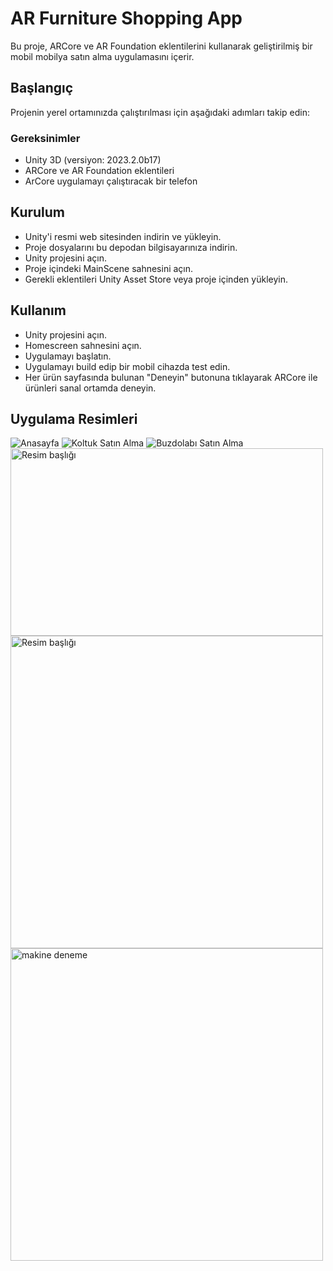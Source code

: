 
# AR Furniture Shopping App

Bu proje, ARCore ve AR Foundation eklentilerini kullanarak geliştirilmiş bir mobil mobilya satın alma uygulamasını içerir.

## Başlangıç

Projenin yerel ortamınızda çalıştırılması için aşağıdaki adımları takip edin:

### Gereksinimler

- Unity 3D (versiyon: 2023.2.0b17)
- ARCore ve AR Foundation eklentileri
- ArCore uygulamayı çalıştıracak bir telefon

## Kurulum
- Unity'i resmi web sitesinden indirin ve yükleyin.
- Proje dosyalarını bu depodan bilgisayarınıza indirin.
- Unity projesini açın.
- Proje içindeki MainScene sahnesini açın.
- Gerekli eklentileri Unity Asset Store veya proje içinden yükleyin.

## Kullanım
- Unity projesini açın.
- Homescreen sahnesini açın.
- Uygulamayı başlatın.
- Uygulamayı build edip bir mobil cihazda test edin.
- Her ürün sayfasında bulunan "Deneyin" butonuna tıklayarak ARCore ile ürünleri sanal ortamda deneyin.

## Uygulama Resimleri
![Anasayfa](https://github.com/mahmutsatici/ArProject/blob/main/Ar%20Project2/images/anasayfa.png)
![Koltuk Satın Alma](https://github.com/mahmutsatici/ArProject/blob/main/Ar%20Project2/images/koltuk.png)
![Buzdolabı Satın Alma](https://github.com/mahmutsatici/ArProject/blob/main/Ar%20Project2/images/buzdolabı.png)
<img src="https://github.com/mahmutsatici/ArProject/blob/main/Ar%20Project2/images/fırındeneme2.jpg" alt="Resim başlığı" width="500" height="300" />
<img src="https://github.com/mahmutsatici/ArPject/blob/main/Ar%20Project2/images/koltukdeneme.jpg" alt="Resim başlığı" width="500" />
<img src="https://github.com/mahmutsatici/ArProject/blob/main/Ar%20Project2/images/makinedeneme2.jpg" alt="makine deneme" width="500" />
